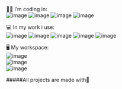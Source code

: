 👨‍💻 I’m coding in: </br>
![image](https://img.shields.io/badge/HTML5-E34F26?style=for-the-badge&logo=html5&logoColor=white) ![image](https://img.shields.io/badge/CSS3-1572B6?style=for-the-badge&logo=css3&logoColor=white) ![image](https://img.shields.io/badge/JavaScript-F7DF1E?style=for-the-badge&logo=javascript&logoColor=black) ![image](https://img.shields.io/badge/PHP-777BB4?style=for-the-badge&logo=php&logoColor=white)

💻 In my work i use:</br>
![image](https://img.shields.io/badge/Windows-0078D6?style=for-the-badge&logo=windows&logoColor=white) ![image](https://img.shields.io/badge/Google_chrome-4285F4?style=for-the-badge&logo=Google-chrome&logoColor=white) ![image](https://img.shields.io/badge/Visual_Studio_Code-0078D4?style=for-the-badge&logo=visual%20studio%20code&logoColor=white) ![image](https://img.shields.io/badge/prettier-1A2C34?style=for-the-badge&logo=prettier&logoColor=F7BA3E) ![image](https://img.shields.io/badge/Git-F05032?style=for-the-badge&logo=git&logoColor=white)

🖥 My workspace:</br>
![image](https://img.shields.io/badge/AMD-Ryzen_5_3600-ED1C24?style=for-the-badge&logo=amd&logoColor=white)</br>
![image](https://img.shields.io/badge/NVIDIA-GTX1660_SUPER-76B900?style=for-the-badge&logo=nvidia&logoColor=white)</br>
![image](https://img.shields.io/badge/Windows-10-0078D6?style=for-the-badge&logo=windows&logoColor=white)</br>

#####All projects are made with🧡
